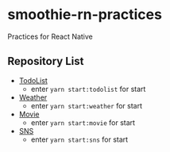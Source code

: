 # smoothie-rn-practices

Practices for React Native

## Repository List

- [TodoList](/packages/TodoList)
  - enter `yarn start:todolist` for start
- [Weather](/packages/Weather)
  - enter `yarn start:weather` for start
- [Movie](/packages/Movie)
  - enter `yarn start:movie` for start
- [SNS](/packages/SNS)
  - enter `yarn start:sns` for start
